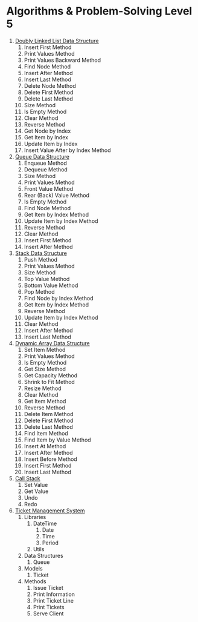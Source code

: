 # Algorithms & Problem-Solving Level 5

1. [Doubly Linked List Data Structure](src/_1_doubly_linked_list_data_structure)
    1. Insert First Method
    2. Print Values Method
    3. Print Values Backward Method
    4. Find Node Method
    5. Insert After Method
    6. Insert Last Method
    7. Delete Node Method
    8. Delete First Method
    9. Delete Last Method
    10. Size Method
    11. Is Empty Method
    12. Clear Method
    13. Reverse Method
    14. Get Node by Index
    15. Get Item by Index
    16. Update Item by Index
    17. Insert Value After by Index Method
2. [Queue Data Structure](src/_2_queue_data_structure)
    1. Enqueue Method
    2. Dequeue Method
    3. Size Method
    4. Print Values Method
    5. Front Value Method
    6. Rear (Back) Value Method
    7. Is Empty Method
    8. Find Node Method
    9. Get Item by Index Method
    10. Update Item by Index Method
    11. Reverse Method
    12. Clear Method
    13. Insert First Method
    14. Insert After Method
3. [Stack Data Structure](src/_3_stack_data_structure)
    1. Push Method
    2. Print Values Method
    3. Size Method
    4. Top Value Method
    5. Bottom Value Method
    6. Pop Method
    7. Find Node by Index Method
    8. Get Item by Index Method
    9. Reverse Method
    10. Update Item by Index Method
    11. Clear Method
    12. Insert After Method
    13. Insert Last Method
4. [Dynamic Array Data Structure](src/_4_dynamic_array_data_structure)
    1. Set Item Method
    2. Print Values Method
    3. Is Empty Method
    4. Get Size Method
    5. Get Capacity Method
    6. Shrink to Fit Method
    7. Resize Method
    8. Clear Method
    9. Get Item Method
    10. Reverse Method
    11. Delete Item Method
    12. Delete First Method
    13. Delete Last Method
    14. Find Item Method
    15. Find Item by Value Method
    16. Insert At Method
    17. Insert After Method
    18. Insert Before Method
    19. Insert First Method
    20. Insert Last Method
5. [Call Stack](src/_5_call_stack)
    1. Set Value
    2. Get Value
    3. Undo
    4. Redo
6. [Ticket Management System](src/_6_ticket_management_system)
    1. Libraries
        1. DateTime
            1. Date
            2. Time
            3. Period
        2. Utils
    2. Data Structures
        1. Queue
    3. Models
        1. Ticket
    4. Methods
        1. Issue Ticket
        2. Print Information
        3. Print Ticket Line
        4. Print Tickets
        5. Serve Client